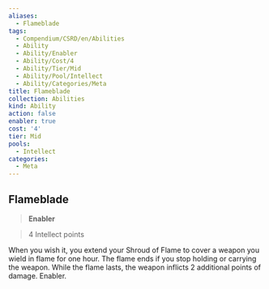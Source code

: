 ```yaml
---
aliases:
  - Flameblade
tags:
  - Compendium/CSRD/en/Abilities
  - Ability
  - Ability/Enabler
  - Ability/Cost/4
  - Ability/Tier/Mid
  - Ability/Pool/Intellect
  - Ability/Categories/Meta
title: Flameblade
collection: Abilities
kind: Ability
action: false
enabler: true
cost: '4'
tier: Mid
pools:
  - Intellect
categories:
  - Meta
---
```

## Flameblade    
>**Enabler**    
>4 Intellect points  
    
When you wish it, you extend your Shroud of Flame to cover a weapon you wield in flame for one hour. The flame ends if you stop holding or carrying the weapon. While the flame lasts, the weapon inflicts 2 additional points of damage. Enabler.